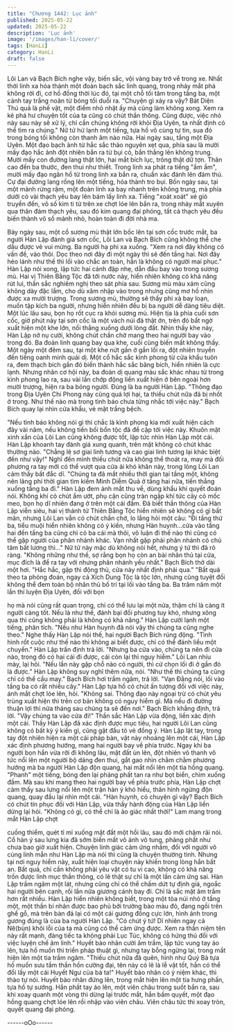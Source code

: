 ```yaml
---
title: "Chương 1442: Lục ảnh"
published: 2025-05-22
updated: 2025-05-22
description: 'Lục ảnh'
image: '/images/han-li/cover/'
tags: [HanLi]
category: HanLi
draft: false
---
```


Lôi Lan và Bạch Bích nghe vậy, biến sắc, vội vàng bay trở về
trong xe.
Nhất thời linh xa hóa thành một đoàn bạch sắc linh quang, trong
nháy mắt phá không rời đi, cơ hồ đồng thời lúc đó, tại một chỗ tối
tăm trong tầng ba, một cánh tay trắng noãn từ bóng tối duỗi ra.
"Chuyện gì xảy ra vậy? Bát Diện Thú quả là phế vật, một điểm
nhỏ nhặt ấy mà cũng làm không xong. Xem ra kẻ phá hư chuyện
tốt của ta cũng có chút thần thông. Cũng được, việc nhỏ này sau
này sẽ xử lý, chỉ cần chúng không rời khỏi Địa Uyên, ta nhất định
có thể tìm ra chúng." Nữ tử hừ lạnh một tiếng, tựa hồ vô cùng tự
tin, sua đó trong bóng tối không còn thanh âm nào nữa. Hai ngày
sau, tầng một Địa Uyên.
Một đạo bạch ảnh từ hắc sắc thảo nguyên xẹt qua, phía sau là
mười mấy đạo hắc ảnh đột nhiên bắn ra từ bụi cỏ, bắn thẳng lên
không trung.
Mười mấy con đường lang thật lớn, hai mắt bích lục, trông thật dữ
tợn.
Thân cao đến ba thước, đen thui như thiết. Trong linh xa phát ra
tiếng "ầm ầm", mười mấy đạo ngân hồ từ trong linh xa bắn ra,
chuẩn xác đánh lên đám thú. Cự đại đường lang rống lên một
tiếng, hóa thành tro bụi.
Bốn ngày sau, tại một mảnh rừng rậm, một đoàn linh xa bay
nhanh trên không trung, mà phía dưới có vài thạch yêu bay lên
bám lấy linh xa. Tiếng "xoát xoát" xé gió truyền đến, vô số kim ti
từ trên xe chợt lóe lên bắn ra, trong nháy mắt xuyên qua thân
đám thạch yêu, sau đó kim quang đại phóng, tất cả thạch yêu đều
biến thành vô số mảnh nhỏ, hoàn toàn đi đời nhà ma.

Bảy ngày sau, một cổ sương mù thật lớn bốc lên tại sơn cốc
trước mắt, ba người Hàn Lập đánh giá sơn cốc, Lôi Lan và Bạch
Bích cũng không thể che dấu được vẻ vui mừng.
Ba người hạ phi xa xuống.
"Xem ra nơi đây không có vấn đề, vào thôi. Dọc theo nơi đây đi
một ngày thì sẽ đến tầng hai. Nơi đây hẻo lánh như thế thì lối vào
chắc an toàn, hẳn là không có người mai phục." Hàn Lập nói
xong, lập tức hai cánh đập nhẹ, dẫn đầu bay vào trong sương
mù. Hai vị Thiên Bằng Tộc đã tới nước này, hiển nhiên không có
khả năng rút lui, thần sắc nghiêm nghị theo sát phía sau.
Sương mù màu xám cũng không dày đặc lắm, cho dù xâm nhập
vào trong nhưng cũng mơ hồ nhìn được xa mười trượng. Trong
sương mù, thường sẽ thấy phi xà bay loạn, muốn tập kích ba
người, nhưng hiển nhiên đều bị ba người dễ dàng tiêu diệt. Một
lúc lâu sau, bọn họ rốt cục ra khỏi sương mù. Hiện tịa là phía cuối
sơn cốc, giờ phút này tại sơn cốc là một vách núi đá thật ớn, trên
đó bất ngờ xuất hiện một khe lớn, nối thẳng xuống dưới lòng đất.
Nhìn thấy khe này, Hàn Lập nở nụ cười, không chút chần chờ
mang theo hai người bay vào trong đó. Ba đoàn linh quang bay
qua khe, cuối cùng biến mất không thấy. Một ngày một đêm sau,
tại một khe nứt gần ở gần lối ra, đột nhiên truyền đến tiếng oanh
minh quái dị.
Một cổ hắc sắc kình phong từ cửa khẩu tuôn ra, đem thạch bích
gần đó biến thành hắc sắc băng bích, hiển nhiên là cực lạnh.
Nhưng nhân cơ hội này, ba đoàn dị quang màu sắc khác nhau từ
trong kình phong lao ra, sau vài lần chớp động liền xuất hiện ở
bên ngoài hơn mười trượng, hiện ra ba bóng người.
Đúng là ba người Hàn Lập.
"Thông đạo trong Địa Uyên Chi Phong này cũng quá lợi hại, ta
thiếu chút nữa đã bị nhốt ở trong. Như thế nào mà trong tình báo
chưa từng nhắc tới việc này." Bạch Bích quay lại nhìn cửa khẩu,
vẻ mặt trắng bệch.

"Nếu tình báo không nói gì thì chắc là kình phong kia mới xuất
hiện cách đây vài năm, nếu không tiền bối bổn tộc đã đề cập tới
việc này. Khuôn mặt xinh xắn của Lôi Lan cũng không được tốt,
lập tức nhìn Hàn Lập một cái.
Hàn Lập khoanh tay đánh giá xung quanh, trên mặt không có chút
khác thường nào.
"Chẳng lẽ sơ giai linh tương và cao giai linh tương lại khác biệt
đến như vậy!" Nghĩ đến mình thiếu chút nữa không thể thoát ra,
may mà đối phương ra tay mới có thể vượt qua cửa ải khó khăn
này, trong lòng Lôi Lan cảm thấy bất đắc dĩ.
"Chúng ta đã mất nhiều thời gian tại tầng một, không nên lãng phí
thời gian tìm kiếm Minh Diễm Quả ở tầng hai nữa, tiến thẳng
xuống tầng ba đi." Hàn Lập đem ánh mắt thu về, dùng khẩu khí
quyết đoán nói.
Không khí có chút ẩm ướt, phụ cận cũng tràn ngập khí tức cây cỏ
mốc meo, bọn họ dĩ nhiên đang ở trên một cái đầm. Đã biết thần
thông của Hàn Lập viễn siêu, hai vị thánh tử Thiên Bằng Tộc hiển
nhiên sẽ không có gì bất mãn, nhưng Lôi Lan vẫn có chút chần
chờ, lo lắng hỏi một câu:
"Đi tầng thứ ba, tiểu muội hiển nhiên không có ý kiến, nhưng Hàn
huynh…cửa vào tầng hai đến tầng ba cũng chỉ có ba cái mà thôi,
vô luận đi thế nào thì cũng có thể gặp người của phân nhánh
khác. Vạn nhất gặp phải phân nhánh có chủ tâm bất lương thì…"
Nữ tử này mặc dù không nói hết, nhưng ý tứ thì đã rõ ràng.
"Không những như thế, sợ rằng bọn họ còn an bài nhân thủ tại
cửa, mục đích là để ra tay với nhưng phân nhánh yếu nhất." Bạch
Bích thở dài một hơi.
"Hắc hắc, gặp thì động thủ, cửa này nhất định phải qua."
"Bất quá theo ta phỏng đoán, ngay cả Xích Dung Tộc là tộc lớn,
nhưng cũng tuyệt đối không thể đem toàn bộ nhân thủ bố trí tại lối
vào tầng ba. Ba trăm năm một lần thí luyện Địa Uyên, đối với bọn

họ mà nói cũng rất quan trọng, chỉ có thể lưu lại một nửa, thậm
chí là càng ít người càng tốt. Nếu là như thế, đánh bại đối
phương tuy khó, nhưng xông qua thì cũng không phải là không có
khả năng." Hàn Lập cười lạnh một tiếng, phân tích. "Nếu như Hàn
huynh đã nói vậy thì chúng ta cũng nghe theo." Nghe thấy Hàn
Lập nói thế, hai người Bạch Bích rúng động. "Tình hình rốt cuộc
như thế nào thì không ai biết được, chỉ có thể đánh liều một
chuyến." Hàn Lập trấn định trả lời.
"Nhưng ba cửa vào, chúng ta nên đi cửa nào, trong đó có hai cái
đi được, cái còn lại thì nguy hiểm." Lôi Lan nhíu mày, lại hỏi. "Nếu
lần này gặp chỗ nào có người, thì cứ chọn lối đi ở gần đó là
được." Hàn Lập không suy nghĩ thêm nữa, nói. "Như thế thì
chúng ta cũng chỉ có thể cầu may." Bạch Bích hơi trầm ngâm, trả
lời. "Vạn Đằng nói, lối vào tầng ba có rất nhiều cây." Hàn Lập tựa
hồ có chút ấn tượng đối với việc này, ánh mắt chợt lóe lên, hỏi.
"Không sai. Thông đạo này ngoại trừ có chút yêu trùng xuất hiện
thì trên cơ bản không có nguy hiểm gì. Mà nếu đi đường thuận lợi
thì nửa tháng sau chúng ta sẽ đến nơi." Bạch Bích khẳng định, trả
lời. "Vậy chúng ta vào cửa đi!" Thần sắc Hàn Lập vừa động, liền
xác định một cái. Thấy Hàn Lập đã xác định được mục tiêu, hai
người Lôi Lan cũng không có bất kỳ ý kiến gì, cũng gật đầu tỏ vẻ
đồng ý.
Hàn Lập lật tay, trong tay đột nhiên hiện ra một cái pháp bàn, vật
này nhoáng lên một cái, Hàn Lập xác định phương hướng, mang
hai người bay về phía trước.
Ngay khi ba người bọn hắn vừa rời đi không lâu, mặt đất ùn lên,
đột nhiên vô thanh vô tức nổi lên một người bộ dáng đen thui, gắt
gao nhìn chằm chằm phương hướng mà ba người Hàn Lập độn
quang, hai mắt nổi lên một tia hồng quang. "Phanh" một tiếng,
bóng đen lại phảng phất tan ra như bọt biển, chìm xuống đầm. Mà
sau khi mang theo hai người bay về phía trước phía, Hàn Lập
chợt cảm thấy sau lưng nổi lên một trận hàn ý khó hiểu, thân hình
ngừng độn quang, quay đầu lại nhìn một cái. "Hàn huynh, có
chuyện gì vậy? Bạch Bích có chút tín phục đối với Hàn Lập, vừa
thấy hành động của Hàn Lập liền dừng lại hỏi. "Không có gì, có
thể chỉ là ảo giác nhất thời!" Lam mang trong mắt Hàn Lập chợt

cuồng thiểm, quét tỉ mỉ xuống mặt đất một hồi lâu, sau đó mới
chậm rãi nói. Cổ hàn ý sau lưng kia đã sớm biến mất vô ảnh vô
tung, phảng phất như chưa bao giờ xuất hiện.
Chuyện linh giác cảm ứng nhầm, đối với người vô cùng linh mẫn
như Hàn Lập mà nói thì cũng là chuyện thường tình. Nhưng tại
nơi nguy hiểm này, xuất hiện loại chuyện này khiến trong lòng hắn
bất an.
Bất quá, chỉ cần không phải yêu vật có tu vi cao, không có khả
năng trốn được linh mục thần thông, có lẽ thật sự chỉ là một lần
cảm ứng sai.
Hàn Lập trầm ngâm một lát, nhưng cũng chỉ có thể chấm dứt tự
định giá, ngoắc hai người bên cạnh, rồi lần nữa giương cánh bay
đi. Chỉ là sắc mặt âm trầm hơn rất nhiều.
Hàn Lập hiển nhiên không biết, trong một tòa núi nhỏ ở tầng một,
một thần bí nhân được bao phủ bởi trường bào màu đỏ, đang
ngồi trên ghế gỗ, mà trên bàn đá lại có một cái gương đồng cực
lớn, hình ảnh trong gương đúng là của ba người Hàn Lập.
"Có chút ý tứ! Dĩ nhiên ngay cả Nê(bùn) khôi lỗi của ta mà cũng
có thể cảm ứng được. Xem ra thần niệm tên này rất mạnh, đáng
tiếc ta không phải Lục Túc, không có hứng thú đối với việc luyện
chế âm linh." Huyết bào nhân cười âm trầm, lập tức vung tay áo
lên, tựa hồ muốn thi triển pháp thuật gì, nhưng tay bỗng ngừng
lại, trong mắt hiện lên một tia trầm ngâm.
"Thiếu chút nữa đã quên, hình như Quỷ Bà tựa hồ muốn sưu tầm
thần hồn cường đại, tên này có lẽ là lễ vật tốt, hẳn có thể đổi lấy
một cái Huyết Ngư của bà ta!" Huyết bào nhân có ý niệm khác, thì
thào tự nói.
Huyết bào nhân đứng lên, trong mắt hiện lên một tia hưng phấn,
tựa hồ tự sướng. Hắn phất tay áo lên, một viên châu trong suốt
bắn ra, sau khi xoay quanh một vòng thì dừng lại trước mắt, hắn
bấm quyết, một đạo hồng quang chợt lóe lên rồi nhập vào viên
châu. Viên châu tức thì xoay tròn, quyết quang đại phóng.

------oOo------
